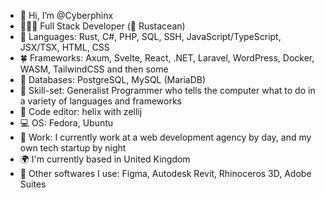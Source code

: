 - 👋 Hi, I’m @Cyberphinx
- 🧛🏽‍♀️ Full Stack Developer (🦀 Rustacean)
- 🌱 Languages: Rust, C#, PHP, SQL, SSH, JavaScript/TypeScript, JSX/TSX, HTML, CSS
- 🍀 Frameworks: Axum, Svelte, React, .NET, Laravel, WordPress, Docker, WASM, TailwindCSS and then some
- 🌳 Databases: PostgreSQL, MySQL (MariaDB)
- 🔧 Skill-set: Generalist Programmer who tells the computer what to do in a variety of languages and frameworks
- 📑 Code editor: helix with zellij
- 💻 OS: Fedora, Ubuntu
- 💼 Work: I currently work at a web development agency by day, and my own tech startup by night
- 🌍 I'm currently based in United Kingdom
- 🔧 Other softwares I use: Figma, Autodesk Revit, Rhinoceros 3D, Adobe Suites

<!---
Cyberphinx/Cyberphinx is a ✨ special ✨ repository because its `README.md` (this file) appears on your GitHub profile.
You can click the Preview link to take a look at your changes.
--->
